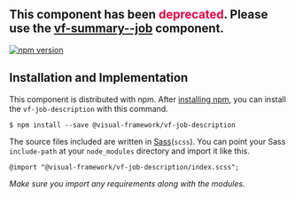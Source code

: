<h2>This component has been <span style="color: rgb(228, 0, 70);">deprecated</span>. Please use the <a class="vf-link" href="../detail/vf-summary-job">vf-summary--job</a> component.</h2>

[![npm version](https://badge.fury.io/js/%40visual-framework%2Fvf-job-description.svg)](https://badge.fury.io/js/%40visual-framework%2Fvf-job-description)

## Installation and Implementation

This component is distributed with npm. After [installing npm](https://www.npmjs.com/get-npm), you can install the `vf-job-description` with this command.

```
$ npm install --save @visual-framework/vf-job-description
```

The source files included are written in [Sass](http://sass-lang.com)(`scss`). You can point your Sass `include-path` at your `node_modules` directory and import it like this.

```
@import "@visual-framework/vf-job-description/index.scss";
```

_Make sure you import any requirements along with the modules._
